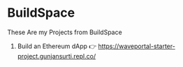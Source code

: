 # BuildSpace
 These Are my Projects from BuildSpace

1. Build an Ethereum dApp 👉 https://waveportal-starter-project.gunjansurti.repl.co/
